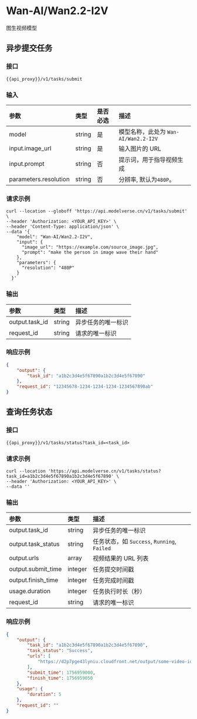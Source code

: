# Wan-AI/Wan2.2-I2V

图生视频模型

## 异步提交任务

### 接口

`{{api_proxy}}/v1/tasks/submit`

### 输入

| 参数 | 类型 | 是否必选 | 描述 |
| :--- | :--- | :--- | :--- |
| model | string | 是 | 模型名称，此处为 `Wan-AI/Wan2.2-I2V` |
| input.image_url | string | 是 | 输入图片的 URL |
| input.prompt | string | 否 | 提示词，用于指导视频生成 |
| parameters.resolution | string | 否 | 分辨率, 默认为`480P`。 |

### 请求示例

```shell
curl --location --globoff 'https://api.modelverse.cn/v1/tasks/submit' \
--header 'Authorization: <YOUR_API_KEY>' \
--header 'Content-Type: application/json' \
--data '{
    "model": "Wan-AI/Wan2.2-I2V",
    "input": {
      "image_url": "https://example.com/source_image.jpg",
      "prompt": "make the person in image wave their hand"
    },
    "parameters": {
      "resolution": "480P"
    }
  }'
```

### 输出

| 参数 | 类型 | 描述 |
| :--- | :--- | :--- |
| output.task_id | string | 异步任务的唯一标识 |
| request_id | string | 请求的唯一标识 |

### 响应示例

```json
{
    "output": {
        "task_id": "a1b2c3d4e5f67890a1b2c3d4e5f67890"
    },
    "request_id": "12345678-1234-1234-1234-1234567890ab"
}
```

## 查询任务状态

### 接口

`{{api_proxy}}/v1/tasks/status?task_id=<task_id>`

### 请求示例

```shell
curl --location 'https://api.modelverse.cn/v1/tasks/status?task_id=a1b2c3d4e5f67890a1b2c3d4e5f67890' \
--header 'Authorization: <YOUR_API_KEY>' \
--data ''
```

### 输出

| 参数 | 类型 | 描述 |
| :--- | :--- | :--- |
| output.task_id | string | 异步任务的唯一标识 |
| output.task_status | string | 任务状态，如 `Success`, `Running`, `Failed` |
| output.urls | array | 视频结果的 URL 列表 |
| output.submit_time | integer | 任务提交时间戳 |
| output.finish_time | integer | 任务完成时间戳 |
| usage.duration | integer | 任务执行时长（秒） |
| request_id | string | 请求的唯一标识 |

### 响应示例

```json
{
    "output": {
        "task_id": "a1b2c3d4e5f67890a1b2c3d4e5f67890",
        "task_status": "Success",
        "urls": [
            "https://d2p7pge43lyniu.cloudfront.net/output/some-video-id.mp4"
        ],
        "submit_time": 1756959000,
        "finish_time": 1756959050
    },
    "usage": {
        "duration": 5
    },
    "request_id": ""
}
```
